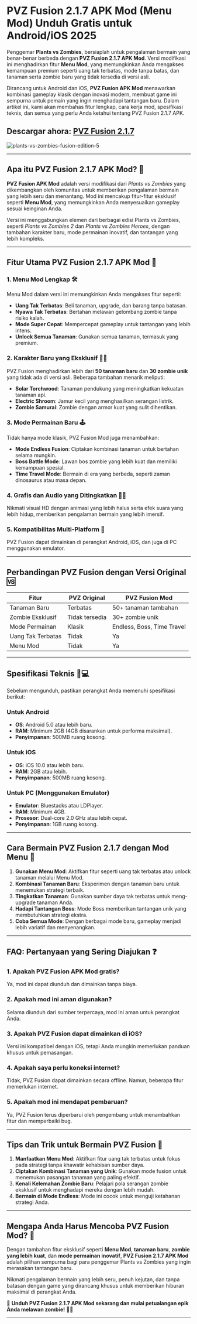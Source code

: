 # PVZ Fusion 2.1.7 APK Mod (Menu Mod) Unduh Gratis untuk Android/iOS 2025  

Penggemar **Plants vs Zombies**, bersiaplah untuk pengalaman bermain yang benar-benar berbeda dengan **PVZ Fusion 2.1.7 APK Mod**. Versi modifikasi ini menghadirkan fitur **Menu Mod**, yang memungkinkan Anda mengakses kemampuan premium seperti uang tak terbatas, mode tanpa batas, dan tanaman serta zombie baru yang tidak tersedia di versi asli.  

Dirancang untuk Android dan iOS, **PVZ Fusion APK Mod** menawarkan kombinasi gameplay klasik dengan inovasi modern, membuat game ini sempurna untuk pemain yang ingin menghadapi tantangan baru. Dalam artikel ini, kami akan membahas fitur lengkap, cara kerja mod, spesifikasi teknis, dan semua yang perlu Anda ketahui tentang PVZ Fusion 2.1.7 APK.  

## Descargar ahora: [PVZ Fusion 2.1.7](https://spoo.me/Y87qUB)

![plants-vs-zombies-fusion-edition-5](https://github.com/user-attachments/assets/39b3a6ab-6ced-44d0-99e2-9cfd55a871fc)

---

## Apa itu PVZ Fusion 2.1.7 APK Mod? 🤔  

**PVZ Fusion APK Mod** adalah versi modifikasi dari *Plants vs Zombies* yang dikembangkan oleh komunitas untuk memberikan pengalaman bermain yang lebih seru dan menantang. Mod ini mencakup fitur-fitur eksklusif seperti **Menu Mod**, yang memungkinkan Anda menyesuaikan gameplay sesuai keinginan Anda.  

Versi ini menggabungkan elemen dari berbagai edisi Plants vs Zombies, seperti *Plants vs Zombies 2* dan *Plants vs Zombies Heroes*, dengan tambahan karakter baru, mode permainan inovatif, dan tantangan yang lebih kompleks.  

---

## Fitur Utama PVZ Fusion 2.1.7 APK Mod 🌟  

### 1. **Menu Mod Lengkap** 🛠️  
Menu Mod dalam versi ini memungkinkan Anda mengakses fitur seperti:  
- **Uang Tak Terbatas**: Beli tanaman, upgrade, dan barang tanpa batasan.  
- **Nyawa Tak Terbatas**: Bertahan melawan gelombang zombie tanpa risiko kalah.  
- **Mode Super Cepat**: Mempercepat gameplay untuk tantangan yang lebih intens.  
- **Unlock Semua Tanaman**: Gunakan semua tanaman, termasuk yang premium.  

### 2. **Karakter Baru yang Eksklusif** 🌱🧟  
PVZ Fusion menghadirkan lebih dari **50 tanaman baru** dan **30 zombie unik** yang tidak ada di versi asli. Beberapa tambahan menarik meliputi:  
- **Solar Torchwood**: Tanaman pendukung yang meningkatkan kekuatan tanaman api.  
- **Electric Shroom**: Jamur kecil yang menghasilkan serangan listrik.  
- **Zombie Samurai**: Zombie dengan armor kuat yang sulit dihentikan.  

### 3. **Mode Permainan Baru** 🕹️  
Tidak hanya mode klasik, PVZ Fusion Mod juga menambahkan:  
- **Mode Endless Fusion**: Ciptakan kombinasi tanaman untuk bertahan selama mungkin.  
- **Boss Battle Mode**: Lawan bos zombie yang lebih kuat dan memiliki kemampuan spesial.  
- **Time Travel Mode**: Bermain di era yang berbeda, seperti zaman dinosaurus atau masa depan.  

### 4. **Grafis dan Audio yang Ditingkatkan** 🎨🎶  
Nikmati visual HD dengan animasi yang lebih halus serta efek suara yang lebih hidup, memberikan pengalaman bermain yang lebih imersif.  

### 5. **Kompatibilitas Multi-Platform** 📱  
PVZ Fusion dapat dimainkan di perangkat Android, iOS, dan juga di PC menggunakan emulator.  

---

## Perbandingan PVZ Fusion dengan Versi Original 🆚  

| **Fitur**            | **PVZ Original**     | **PVZ Fusion Mod**         |  
|-----------------------|----------------------|----------------------------|  
| Tanaman Baru          | Terbatas            | 50+ tanaman tambahan       |  
| Zombie Eksklusif      | Tidak tersedia      | 30+ zombie unik            |  
| Mode Permainan        | Klasik              | Endless, Boss, Time Travel |  
| Uang Tak Terbatas     | Tidak               | Ya                         |  
| Menu Mod              | Tidak               | Ya                         |  

---

## Spesifikasi Teknis 📱💻  

Sebelum mengunduh, pastikan perangkat Anda memenuhi spesifikasi berikut:  

### Untuk Android  
- **OS**: Android 5.0 atau lebih baru.  
- **RAM**: Minimum 2GB (4GB disarankan untuk performa maksimal).  
- **Penyimpanan**: 500MB ruang kosong.  

### Untuk iOS  
- **OS**: iOS 10.0 atau lebih baru.  
- **RAM**: 2GB atau lebih.  
- **Penyimpanan**: 500MB ruang kosong.  

### Untuk PC (Menggunakan Emulator)  
- **Emulator**: Bluestacks atau LDPlayer.  
- **RAM**: Minimum 4GB.  
- **Prosesor**: Dual-core 2.0 GHz atau lebih cepat.  
- **Penyimpanan**: 1GB ruang kosong.  

---

## Cara Bermain PVZ Fusion 2.1.7 dengan Mod Menu 📖  

1. **Gunakan Menu Mod**: Aktifkan fitur seperti uang tak terbatas atau unlock tanaman melalui Menu Mod.  
2. **Kombinasi Tanaman Baru**: Eksperimen dengan tanaman baru untuk menemukan strategi terbaik.  
3. **Tingkatkan Tanaman**: Gunakan sumber daya tak terbatas untuk meng-upgrade tanaman Anda.  
4. **Hadapi Tantangan Boss**: Mode Boss memberikan tantangan unik yang membutuhkan strategi ekstra.  
5. **Coba Semua Mode**: Dengan berbagai mode baru, gameplay menjadi lebih variatif dan menyenangkan.  

---

## FAQ: Pertanyaan yang Sering Diajukan ❓  

### 1. Apakah PVZ Fusion APK Mod gratis?  
Ya, mod ini dapat diunduh dan dimainkan tanpa biaya.  

### 2. Apakah mod ini aman digunakan?  
Selama diunduh dari sumber terpercaya, mod ini aman untuk perangkat Anda.  

### 3. Apakah PVZ Fusion dapat dimainkan di iOS?  
Versi ini kompatibel dengan iOS, tetapi Anda mungkin memerlukan panduan khusus untuk pemasangan.  

### 4. Apakah saya perlu koneksi internet?  
Tidak, PVZ Fusion dapat dimainkan secara offline. Namun, beberapa fitur memerlukan internet.  

### 5. Apakah mod ini mendapat pembaruan?  
Ya, PVZ Fusion terus diperbarui oleh pengembang untuk menambahkan fitur dan memperbaiki bug.  

---

## Tips dan Trik untuk Bermain PVZ Fusion 🎯  

1. **Manfaatkan Menu Mod**: Aktifkan fitur uang tak terbatas untuk fokus pada strategi tanpa khawatir kehabisan sumber daya.  
2. **Ciptakan Kombinasi Tanaman yang Unik**: Gunakan mode fusion untuk menemukan pasangan tanaman yang paling efektif.  
3. **Kenali Kelemahan Zombie Baru**: Pelajari pola serangan zombie eksklusif untuk menghadapi mereka dengan lebih mudah.  
4. **Bermain di Mode Endless**: Mode ini cocok untuk menguji ketahanan strategi Anda.  

---

## Mengapa Anda Harus Mencoba PVZ Fusion Mod? 🌟  

Dengan tambahan fitur eksklusif seperti **Menu Mod**, **tanaman baru**, **zombie yang lebih kuat**, dan **mode permainan inovatif**, **PVZ Fusion 2.1.7 APK Mod** adalah pilihan sempurna bagi para penggemar Plants vs Zombies yang ingin merasakan tantangan baru.  

Nikmati pengalaman bermain yang lebih seru, penuh kejutan, dan tanpa batasan dengan game yang dirancang khusus untuk memberikan hiburan maksimal di perangkat Anda.  

🌟 **Unduh PVZ Fusion 2.1.7 APK Mod sekarang dan mulai petualangan epik Anda melawan zombie!** 🌱🧟  

---
